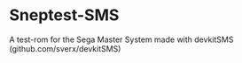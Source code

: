 # Sneptest-SMS

A test-rom for the Sega Master System made with devkitSMS (github.com/sverx/devkitSMS)
